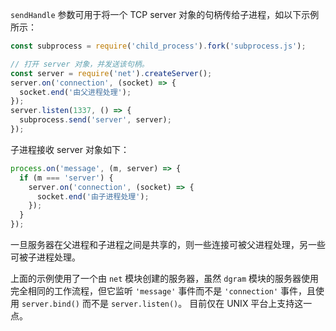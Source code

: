 
`sendHandle` 参数可用于将一个 TCP server 对象的句柄传给子进程，如以下示例所示：

```js
const subprocess = require('child_process').fork('subprocess.js');

// 打开 server 对象，并发送该句柄。
const server = require('net').createServer();
server.on('connection', (socket) => {
  socket.end('由父进程处理');
});
server.listen(1337, () => {
  subprocess.send('server', server);
});
```

子进程接收 server 对象如下：

```js
process.on('message', (m, server) => {
  if (m === 'server') {
    server.on('connection', (socket) => {
      socket.end('由子进程处理');
    });
  }
});
```

一旦服务器在父进程和子进程之间是共享的，则一些连接可被父进程处理，另一些可被子进程处理。

上面的示例使用了一个由 `net` 模块创建的服务器，虽然 `dgram` 模块的服务器使用完全相同的工作流程，但它监听 `'message'` 事件而不是 `'connection'` 事件，且使用 `server.bind()` 而不是 `server.listen()`。
目前仅在 UNIX 平台上支持这一点。

